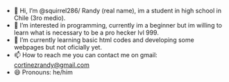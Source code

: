 - 👋 Hi, I’m @squirrel286/ Randy (real name), im a student in high school in Chile (3ro medio).
- 👀 I’m interested in programming, currently im a beginner but im willing to learn what is necessary to be a pro hecker lvl 999.
- 🌱 I’m currently learning basic html codes and developing some webpages but not oficially yet.
- 📫 How to reach me you can contact me on gmail: cortinezrandy@gmail.com
- 😄 Pronouns: he/him


<!---
squirrel286/squirrel286 is a ✨ special ✨ repository because its `README.md` (this file) appears on your GitHub profile.
You can click the Preview link to take a look at your changes.
--->
